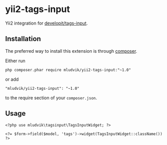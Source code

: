 # yii2-tags-input

Yii2 integration for [developit/tags-input](https://github.com/developit/tags-input).

## Installation

The preferred way to install this extension is through [composer](https://getcomposer.org/download/).

Either run

```
php composer.phar require mludvik/yii2-tags-input:"~1.0"
```

or add

```
"mludvik/yii2-tags-input": "~1.0"
```

to the require section of your `composer.json`.

## Usage

```
<?php use mludvik\tagsinput\TagsInputWidget; ?>

<?= $form->field($model, 'tags')->widget(TagsInputWidget::className()) ?>
```
